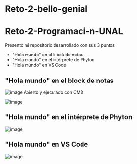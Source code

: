 # Reto-2-bello-genial
# Reto-2-Programaci-n-UNAL
Presento mi repositorio desarrollado con sus 3 puntos
- "Hola mundo" en el block de notas 
- "Hola mundo" en el intérprete de Phyton 
- "Hola mundo" en VS Code

## "Hola mundo" en el block de notas 
![image](7c98b607-e4c9-4895-810b-84ee0d22cc32.jpg)
Abierto y ejecutado con CMD


![image](f2735979-a1ee-4d09-961f-463519dc860b.jpg)

## "Hola mundo" en el intérprete de Phyton 
![image](c3a2aa03-2976-4b0d-8c71-c5981eea6e25.jpg)

## "Hola mundo" en VS Code
![image](d6553a89-cb59-428a-9e42-34182c29d135.jpg)

